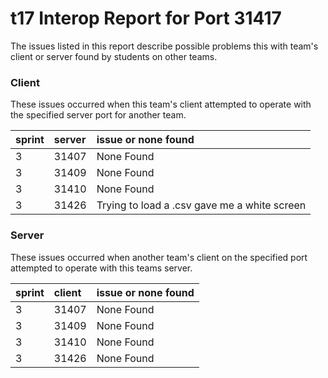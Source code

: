 # t17 Interop Report for Port 31417

The issues listed in this report describe possible problems this with team's client or server found by students on other teams.

### Client

These issues occurred when this team's client attempted to operate with the specified server port for another team.

| sprint | server | issue or none found |
| :--- | :--- | :--- |
| 3 | 31407 | None Found |
| 3 | 31409 | None Found |
| 3 | 31410 | None Found |
| 3 | 31426 | Trying to load a .csv gave me a white screen |

### Server

These issues occurred when another team's client on the specified port attempted to operate with this teams server. 

| sprint | client | issue or none found |
| :--- | :--- | :--- |
| 3 | 31407 | None Found |
| 3 | 31409 | None Found |
| 3 | 31410 | None Found |
| 3 | 31426 | None Found | 
